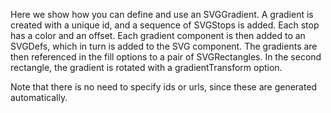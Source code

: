 Here we show how you can define and use an SVGGradient. A gradient is created with a unique id, and a sequence of SVGStops is added. Each stop has a color and an offset. Each gradient component is then added to an SVGDefs, which in turn is added to the SVG component. The gradients are then referenced in the fill options to a pair of SVGRectangles. In the second rectangle, the gradient is rotated with a gradientTransform option.

 Note that there is no need to specify ids or urls, since these are generated automatically.



